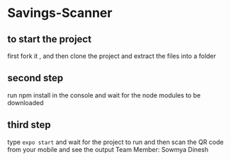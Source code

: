 # Savings-Scanner
## to start the project 
 first fork it , and then clone the project and extract the files into a folder
## second step
 run npm install in the console and wait for the node modules to be downloaded 
## third step
 type ```expo start``` and wait for the project to run and then scan the QR code from your mobile and see the output
 Team Member:
 Sowmya
 Dinesh